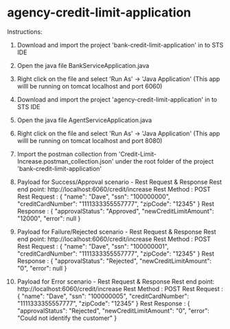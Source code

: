 # agency-credit-limit-application


Instructions:
1) Download and import the project 'bank-credit-limit-application' in to STS IDE
2) Open the java file BankServiceApplication.java
3) Right click on the file and select 'Run As' -> 'Java Application' (This app willl be running on tomcat localhost and port 6060)
4) Download and import the project 'agency-credit-limit-application' in to STS IDE
5) Open the java file AgentServiceApplication.java 
6) Right click on the file and select 'Run As' -> 'Java Application' (This app willl be running on tomcat localhost and port 8080)
7) Import the postman collection from 'Credit-Limit-Increase.postman_collection.json' under the root folder of the project 'bank-credit-limit-application'

8) Payload for Success/Approval scenario - Rest Request & Response
Rest end point: http://localhost:6060/credit/increase
Rest Method   : POST
Rest Request  : {
  "name": "Dave",
  "ssn": "100000000",
  "creditCardNumber": "1111333355557777",
  "zipCode": "12345"
}
Rest Response : {
  "approvalStatus": "Approved",
  "newCreditLimitAmount": "12000",
  "error": null
}


9) Payload for Failure/Rejected scenario - Rest Request & Response
Rest end point: http://localhost:6060/credit/increase
Rest Method   : POST
Rest Request  : {
  "name": "Dave",
  "ssn": "100000001",
  "creditCardNumber": "1111333355557777",
  "zipCode": "12345"
}
Rest Response : {
  "approvalStatus": "Rejected",
  "newCreditLimitAmount": "0",
  "error": null
}


10) Payload for Error scenario - Rest Request & Response
Rest end point: http://localhost:6060/credit/increase
Rest Method   : POST
Rest Request  : {
  "name": "Dave",
  "ssn": "100000005",
  "creditCardNumber": "1111333355557777",
  "zipCode": "12345"
}
Rest Response : {
  "approvalStatus": "Rejected",
  "newCreditLimitAmount": "0",
  "error": "Could not identify the customer"
}